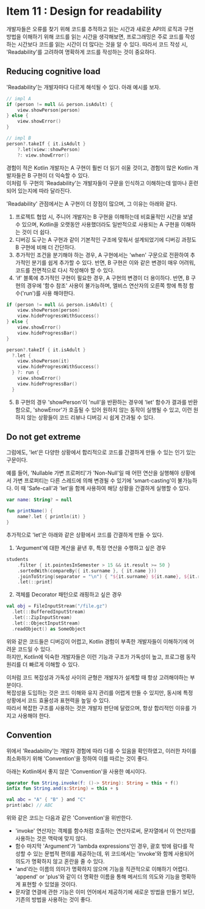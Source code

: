 # Item 11 : Design for readability

개발자들은 오류를 찾기 위해 코드를 추적하고 읽는 시간과 새로운 API의 로직과 구현 방법을 이해하기 위해 코드를 읽는 시간을 생각해보면,
프로그래밍은 주로 코드를 작성하는 시간보다 코드를 읽는 시간이 더 많다는 것을 알 수 있다.
따라서 코드 작성 시, 'Readability'를 고려하여 명확하게 코드를 작성하는 것이 중요하다.

## Reducing cognitive load

'Readability'는 개발자마다 다르게 해석될 수 있다. 아래 예시를 보자.

```kotlin
// impl A
if (person != null && person.isAdult) {
    view.showPerson(person)
} else {
    view.showError()
}

// impl B
person?.takeIf { it.isAdult }
    ?.let(view::showPerson)
    ?: view.showError()
```

경험이 적은 Kotlin 개발자는 A 구현이 훨씬 더 읽기 쉬울 것이고, 경험이 많은 Kotlin 개발자들은 B 구현이 더 익숙할 수 있다.  
이처럼 두 구현의 'Readability'는 개발자들이 구문을 인식하고 이해하는데 얼마나 훈련되어 있는지에 따라 달라진다.

'Readability' 관점에서는 A 구현이 더 장점이 많으며, 그 이유는 아래와 같다.

1. 프로젝트 협업 시, 주니어 개발자는 B 구현을 이해하는데 비효율적인 시간을 보낼 수 있으며, Kotlin을 오랫동안 사용했더라도 일반적으로 사용되는 A 구현을 이해하는 것이 더 쉽다.
2.  디버깅 도구는 A 구현과 같이 기본적인 구조에 맞춰서 설계되었기에 디버깅 과정도 B 구현에 비해 더 간단하다.
3. 추가적인 조건을 분기해야 하는 경우, A 구현에서는 'when' 구문으로 전환하여 추가적인 분기를 쉽게 추가할 수 있다.
   반면, B 구현은 이와 같은 변경이 매우 어려워, 코드를 전면적으로 다시 작성해야 할 수 있다.
4. 'if' 블록에 추가적인 구현이 필요한 경우, A 구현의 변경이 더 용이하다.
   반면, B 구현의 경우에 '함수 참조' 사용이 불가능하며, 엘비스 연산자의 오른쪽 항에 특정 함수('run')를 사용 해야한다.

```kotlin
if (person != null && person.isAdult) {
    view.showPerson(person)
    view.hideProgressWithSuccess()
} else {
    view.showError()
    view.hideProgressBar()
}

person?.takeIf { it.isAdult }
  ?.let {
    view.showPerson(it)
    view.hideProgressWithSuccess()
  } ?: run {
    view.showError()
    view.hideProgressBar()
  }
```

5. B 구현의 경우 'showPerson'이 'null'을 반환하는 경우에 'let' 함수가 결과를 반환함으로, 'showError'가 호출될 수 있어 원하지 않는 동작이 실행될 수 있고, 이런 원하지 않는 상황들이 코드 리뷰나 디버깅 시 쉽게 간과될 수 있다.

## Do not get extreme

그럼에도, 'let'은 다양한 상황에서 합리적으로 코드를 간결하게 만들 수 있는 인기 있는 구문이다.

예를 들어, 'Nullable 가변 프로퍼티'가 'Non-Null'일 때 어떤 연산을 실행해야 상황에서 가변 프로퍼티는 다른 스레드에 의해 변경될 수 있기에 'smart-casting'이 불가능하다.
이 때 'Safe-call'과 'let'을 함께 사용하여 해당 상황을 간결하게 실행할 수 있다.

```kotlin
var name: String? = null

fun printName() {
    name?.let { println(it) }
}
```

추가적으로 'let'은 아래와 같은 상황에서 코드를 간결하게 만들 수 있다.

1. 'Argument'에 대한 계산을 끝낸 후, 특정 연산을 수행하고 싶은 경우

```kotlin
students
    .filter { it.pointesInSemester > 15 && it.result >= 50 }
    .sortedWith(compareBy({ it.surname }, { it.name }))
    .joinToString(separator = "\n") { "${it.surname} ${it.name}, ${it.result}" }
    .let(::print)
```

2. 객체를 Decorator 패턴으로 래핑하고 싶은 경우

```kotlin
val obj = FileInputStream("/file.gz")
  .let(::BufferedInputStream)
  .let(::ZipInputStream)
  .let(::ObjectInputStream)
  .readObject() as SomeObject
```

위와 같은 코드들은 디버깅이 어렵고, Kotlin 경험이 부족한 개발자들이 이해하기에 어려운 코드일 수 있다.  
하지만, Kotlin에 익숙한 개발자들은 이런 기능과 구조가 가독성이 높고, 프로그램 동작 원리를 더 빠르게 이해할 수 있다.

이처럼 코드 복잡성과 가독성 사이의 균형은 개발자가 설계할 때 항상 고려해야하는 부분이다.  
복잡성을 도입하는 것은 코드 이해와 유지 관리를 어렵게 만들 수 있지만, 동시에 특정 상황에서 코드 효율성과 표현력을 높일 수 있다.  
따라서 복잡한 구조를 사용하는 것은 개발자 판단에 달렸으며, 항상 합리적인 이유를 가지고 사용해야 한다.

## Convention

위에서 'Readability'는 개발자 경험에 따라 다를 수 있음을 확인하였고, 이러한 차이를 최소화하기 위해 'Convention'을 정하여 이를 따르는 것이 좋다.

아래는 Kotlin에서 좋지 않은 'Convention'을 사용한 예시이다.

```kotlin
operator fun String.invoke(f: ()-> String): String = this + f()
infix fun String.and(s:String) = this + s

val abc = "A" { "B" } and "C"
print(abc) // ABC
```

위와 같은 코드는 다음과 같은 'Convention'을 위반한다.

- 'invoke' 연산자는 객체를 함수처럼 호출하는 연산자로써, 문자열에서 이 연산자를 사용하는 것은 맥락에 맞지 않다.
- 함수 마지막 'Argument'가 'lambda expressions'인 경우, 괄호 밖에 람다를 작성할 수 있는 문법적 편의를 제공하는데, 위 코드에서는 'invoke'와 함께 사용되어 의도가 명확하지 않고 혼란을 줄 수 있다.
- 'and'라는 이름의 의미가 명확하지 않으며 기능을 직관적으로 이해하기 어렵다. 'append' or 'plus'와 같이 더 명확한 이름을 통해 메서드의 의도와 기능을 명확하게 표현할 수 있었을 것이다.
- 문자열 연결에 관한 기능은 이미 언어에서 제공하기에 새로운 방법을 만들기 보단, 기존의 방법을 사용하는 것이 좋다.
